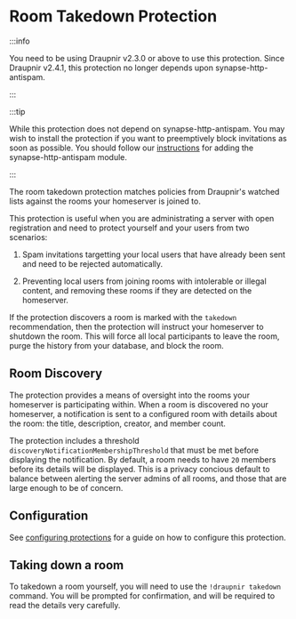 # Room Takedown Protection

:::info

You need to be using Draupnir v2.3.0 or above to use this protection. Since
Draupnir v2.4.1, this protection no longer depends upon synapse-http-antispam.

:::

:::tip

While this protection does not depend on synapse-http-antispam. You may wish to
install the protection if you want to preemptively block invitations as soon as
possible. You should follow our [instructions](../bot/synapse-http-antispam) for
adding the synapse-http-antispam module.

:::

The room takedown protection matches policies from Draupnir's watched lists
against the rooms your homeserver is joined to.

This protection is useful when you are administrating a server with open
registration and need to protect yourself and your users from two scenarios:

1. Spam invitations targetting your local users that have already been sent and
   need to be rejected automatically.

2. Preventing local users from joining rooms with intolerable or illegal
   content, and removing these rooms if they are detected on the homeserver.

If the protection discovers a room is marked with the `takedown` recommendation,
then the protection will instruct your homeserver to shutdown the room. This
will force all local participants to leave the room, purge the history from your
database, and block the room.

## Room Discovery

The protection provides a means of oversight into the rooms your homeserver is
participating within. When a room is discovered no your homeserver, a
notification is sent to a configured room with details about the room: the
title, description, creator, and member count.

The protection includes a threshold `discoveryNotificationMembershipThreshold`
that must be met before displaying the notification. By default, a room needs to
have `20` members before its details will be displayed. This is a privacy
concious default to balance between alerting the server admins of all rooms, and
those that are large enough to be of concern.

## Configuration

See [configuring protections](./configuring-protections) for a guide on how to
configure this protection.

## Taking down a room

To takedown a room yourself, you will need to use the `!draupnir takedown`
command. You will be prompted for confirmation, and will be required to read the
details very carefully.
